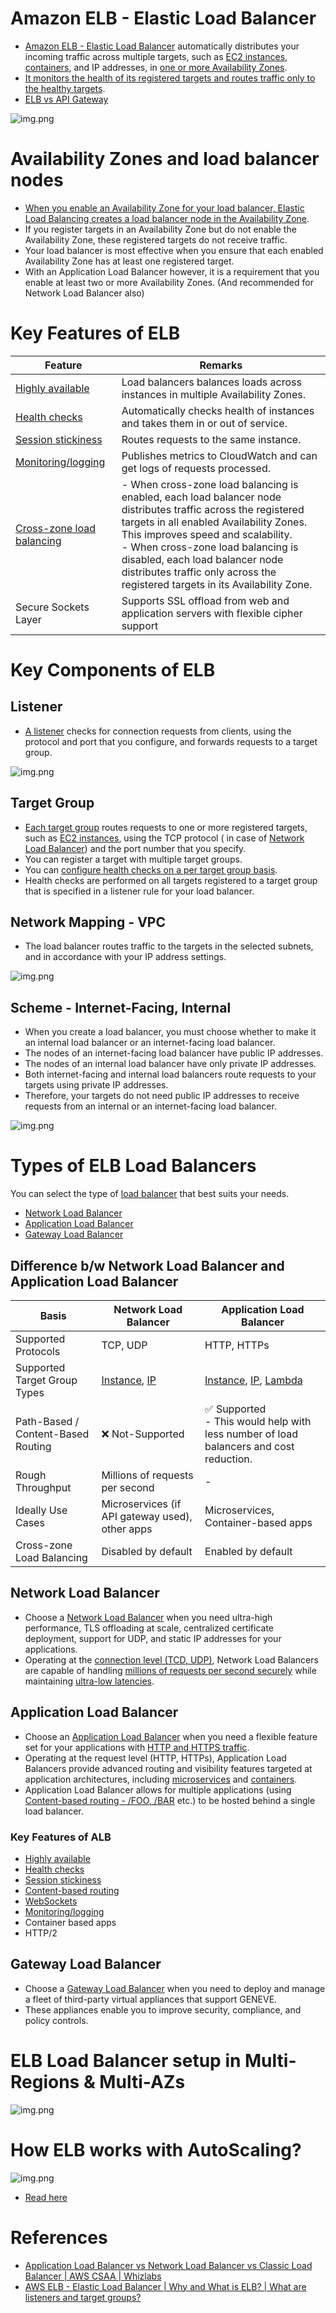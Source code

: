 
# Amazon ELB - Elastic Load Balancer
- [Amazon ELB - Elastic Load Balancer](https://docs.aws.amazon.com/elasticloadbalancing) automatically distributes your incoming traffic across multiple targets, such as [EC2 instances](../../3_ComputeServices/AmazonEC2), [containers](../../4_ContainerOrchestrationServices/AmazonECS), and IP addresses, in [one or more Availability Zones](../../AWS-Global-Architecture-Region-AZ.md). 
- [It monitors the health of its registered targets and routes traffic only to the healthy targets](https://aws.amazon.com/builders-library/implementing-health-checks/).
- [ELB vs API Gateway](../AmazonAPIGatewayVsELB.md)

![img.png](assests/AWS_Elastic_Load_Balancer.png)

# Availability Zones and load balancer nodes
- [When you enable an Availability Zone for your load balancer, Elastic Load Balancing creates a load balancer node in the Availability Zone](https://docs.aws.amazon.com/elasticloadbalancing/latest/userguide/how-elastic-load-balancing-works.html). 
- If you register targets in an Availability Zone but do not enable the Availability Zone, these registered targets do not receive traffic. 
- Your load balancer is most effective when you ensure that each enabled Availability Zone has at least one registered target.
- With an Application Load Balancer however, it is a requirement that you enable at least two or more Availability Zones. (And recommended for Network Load Balancer also)

# Key Features of ELB

| Feature                                                                                                                              | Remarks                                                                                                                                                                                                                                                                                                                                                   |
|--------------------------------------------------------------------------------------------------------------------------------------|-----------------------------------------------------------------------------------------------------------------------------------------------------------------------------------------------------------------------------------------------------------------------------------------------------------------------------------------------------------|
| [Highly available](../../../1_HLDDesignComponents/0_SystemGlossaries/HighAvailability.md)                                            | Load balancers balances loads across instances in multiple Availability Zones.                                                                                                                                                                                                                                                                            |
| [Health checks](https://docs.aws.amazon.com/elasticloadbalancing/latest/application/target-group-health-checks.html)                 | Automatically checks health of instances and takes them in or out of service.                                                                                                                                                                                                                                                                             |
| [Session stickiness](https://docs.aws.amazon.com/elasticloadbalancing/latest/application/sticky-sessions.html)                       | Routes requests to the same instance.                                                                                                                                                                                                                                                                                                                     |
| [Monitoring/logging](https://docs.aws.amazon.com/elasticloadbalancing/latest/application/load-balancer-monitoring.html)              | Publishes metrics to CloudWatch and can get logs of requests processed.                                                                                                                                                                                                                                                                                   |
| [Cross-zone load balancing](https://docs.aws.amazon.com/elasticloadbalancing/latest/userguide/how-elastic-load-balancing-works.html) | - When cross-zone load balancing is enabled, each load balancer node distributes traffic across the registered targets in all enabled Availability Zones. This improves speed and scalability.<br/>- When cross-zone load balancing is disabled, each load balancer node distributes traffic only across the registered targets in its Availability Zone. |
| Secure Sockets Layer                                                                                                                 | Supports SSL offload from web and application servers with flexible cipher support                                                                                                                                                                                                                                                                        |

# Key Components of ELB

## Listener
- [A listener](https://docs.aws.amazon.com/elasticloadbalancing/latest/network/load-balancer-listeners.html) checks for connection requests from clients, using the protocol and port that you configure, and forwards requests to a target group.

![img.png](assests/elb_listener_setup.png)

## Target Group
- [Each target group](https://docs.aws.amazon.com/elasticloadbalancing/latest/network/load-balancer-target-groups.html) routes requests to one or more registered targets, such as [EC2 instances](../../3_ComputeServices/AmazonEC2), using the TCP protocol ( in case of [Network Load Balancer](#network-load-balancer)) and the port number that you specify.
- You can register a target with multiple target groups.
- You can [configure health checks on a per target group basis](https://docs.aws.amazon.com/elasticloadbalancing/latest/application/target-group-health-checks.html).
- Health checks are performed on all targets registered to a target group that is specified in a listener rule for your load balancer.

## Network Mapping - VPC
- The load balancer routes traffic to the targets in the selected subnets, and in accordance with your IP address settings.

![img.png](assests/elb_network_mapping_setup.png)

## Scheme - Internet-Facing, Internal
- When you create a load balancer, you must choose whether to make it an internal load balancer or an internet-facing load balancer.
- The nodes of an internet-facing load balancer have public IP addresses.
- The nodes of an internal load balancer have only private IP addresses.
- Both internet-facing and internal load balancers route requests to your targets using private IP addresses. 
- Therefore, your targets do not need public IP addresses to receive requests from an internal or an internet-facing load balancer.

![img.png](assests/elb_scheme_setup.png)

# Types of ELB Load Balancers

You can select the type of [load balancer](../../../1_HLDDesignComponents/0_SystemGlossaries/LoadBalancer.md) that best suits your needs.
- [Network Load Balancer](#network-load-balancer)
- [Application Load Balancer](#application-load-balancer)
- [Gateway Load Balancer](#gateway-load-balancer)

## Difference b/w Network Load Balancer and Application Load Balancer

| Basis                              | Network Load Balancer                                                                                | Application Load Balancer                                                                                 |
|------------------------------------|------------------------------------------------------------------------------------------------------|-----------------------------------------------------------------------------------------------------------|
| Supported Protocols                | TCP, UDP                                                                                             | HTTP, HTTPs                                                                                               |
| Supported Target Group Types       | [Instance](../../3_ComputeServices/AmazonEC2/ReadMe.md), [IP](../../3_ComputeServices/AWSFargate.md) | [Instance](../../3_ComputeServices/AmazonEC2/ReadMe.md), [IP](../../3_ComputeServices/AWSFargate.md), [Lambda](../../3_ComputeServices/AWSLambda/Readme.md)                                                                                      |
| Path-Based / Content-Based Routing | :x: Not-Supported                                                                                    | :white_check_mark: Supported<br/>- This would help with less number of load balancers and cost reduction. |
| Rough Throughput                   | Millions of requests per second                                                                      | -                                                                                                         |
| Ideally Use Cases                  | Microservices (if API gateway used), other apps                                                      | Microservices, Container-based apps                                                                       |
| Cross-zone Load Balancing          | Disabled by default                                                                                  | Enabled by default                                                                                        |

## Network Load Balancer
- Choose a [Network Load Balancer](https://docs.aws.amazon.com/elasticloadbalancing/latest/network/introduction.html) when you need ultra-high performance, TLS offloading at scale, centralized certificate deployment, support for UDP, and static IP addresses for your applications.
- Operating at the [connection level (TCD, UDP)](https://www.diffen.com/difference/TCP_vs_UDP), Network Load Balancers are capable of handling [millions of requests per second securely](../../../1_HLDDesignComponents/0_SystemGlossaries/LatencyThroughput.md) while maintaining [ultra-low latencies](../../../1_HLDDesignComponents/0_SystemGlossaries/LatencyThroughput.md).

## Application Load Balancer
- Choose an [Application Load Balancer](https://aws.amazon.com/elasticloadbalancing/application-load-balancer/) when you need a flexible feature set for your applications with [HTTP and HTTPS traffic](https://www.izooto.com/blog/understanding-http-https-protocols). 
- Operating at the request level (HTTP, HTTPs), Application Load Balancers provide advanced routing and visibility features targeted at application architectures, including [microservices](../../../1_HLDDesignComponents/1_MicroServicesSOA) and [containers](../../../1_HLDDesignComponents/6a_ContainerOrchestrationServices/Readme.md).
- Application Load Balancer allows for multiple applications (using [Content-based routing - /FOO, /BAR](https://aws.amazon.com/blogs/aws/new-advanced-request-routing-for-aws-application-load-balancers/) etc.) to be hosted behind a single load balancer.

### Key Features of ALB
- [Highly available](../../../1_HLDDesignComponents/0_SystemGlossaries/HighAvailability.md)
- [Health checks](https://aws.amazon.com/builders-library/implementing-health-checks/)
- [Session stickiness](https://docs.aws.amazon.com/elasticloadbalancing/latest/application/sticky-sessions.html)
- [Content-based routing](https://aws.amazon.com/blogs/aws/new-advanced-request-routing-for-aws-application-load-balancers/)
- [WebSockets](https://aws.amazon.com/blogs/compute/using-websockets-and-load-balancers-part-two/)
- [Monitoring/logging](https://docs.aws.amazon.com/elasticloadbalancing/latest/application/load-balancer-monitoring.html)
- Container based apps
- HTTP/2

## Gateway Load Balancer
- Choose a [Gateway Load Balancer](https://docs.aws.amazon.com/elasticloadbalancing/latest/gateway/introduction.html) when you need to deploy and manage a fleet of third-party virtual appliances that support GENEVE. 
- These appliances enable you to improve security, compliance, and policy controls.

# ELB Load Balancer setup in Multi-Regions & Multi-AZs

![img.png](../../0_AWSDesigns/DesignMultiRegionActiveActiveArchitectureOnAWS/AWS-Multi-Region-AZ-HA.drawio.png)

# How ELB works with AutoScaling?

![img.png](../../3_ComputeServices/AmazonEC2/AutoScalingGroup/assets/Auto-Scaling-ELB.png)

- [Read here](../../3_ComputeServices/AmazonEC2/AutoScalingGroup/README.md)

# References
- [Application Load Balancer vs Network Load Balancer vs Classic Load Balancer | AWS CSAA | Whizlabs](https://www.youtube.com/watch?v=WqJDac1H81I)
- [AWS ELB - Elastic Load Balancer | Why and What is ELB? | What are listeners and target groups?](https://www.youtube.com/watch?v=fMgA3rE0aPY)